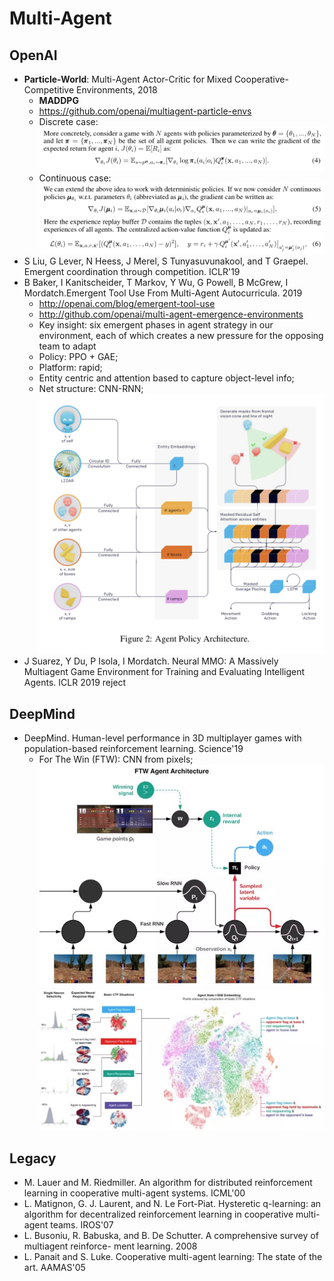 # Multi-Agent

## OpenAI
- **Particle-World**: Multi-Agent Actor-Critic for Mixed Cooperative-Competitive Environments, 2018
	- **MADDPG**
	- https://github.com/openai/multiagent-particle-envs
	- Discrete case:\
		<img src = '/RL/images/multi-agent/maddpg1.png' width = '600'>
	- Continuous case:\
		<img src = '/RL/images/multi-agent/maddpg2.png' width = '600'>
- S Liu, G Lever, N Heess, J Merel, S Tunyasuvunakool, and T Graepel. Emergent coordination through competition. ICLR'19
- B Baker, I Kanitscheider, T Markov, Y Wu, G Powell, B McGrew, I Mordatch.Emergent Tool Use From Multi-Agent Autocurricula. 2019
	- http://openai.com/blog/emergent-tool-use
	- http://github.com/openai/multi-agent-emergence-environments
	- Key insight: six emergent phases in agent strategy in our environment, each of which creates a new pressure for the opposing team to adapt
	- Policy: PPO + GAE;
	- Platform: rapid;
	- Entity centric and attention based to capture object-level info;
	- Net structure: CNN-RNN;\
		<img src="/RL/images/multi-agent/hide-seek.png" alt="drawing" width="500"/>
- J Suarez, Y Du, P Isola, I Mordatch. Neural MMO: A Massively Multiagent Game Environment for Training and Evaluating Intelligent Agents. ICLR 2019 reject

## DeepMind
- DeepMind. Human-level performance in 3D multiplayer games with population-based reinforcement learning. Science'19
	- For The Win (FTW): CNN from pixels;\
		<img src="/RL/images/multi-agent/ftw.jpg" alt="drawing" width="500"/>
		<img src="/RL/images/multi-agent/ftw2.jpg" alt="drawing" width="500"/>

## Legacy
- M. Lauer and M. Riedmiller. An algorithm for distributed reinforcement learning in cooperative multi-agent systems. ICML'00
- L. Matignon, G. J. Laurent, and N. Le Fort-Piat. Hysteretic q-learning: an algorithm for decentralized reinforcement learning in cooperative multi-agent teams. IROS'07
- L. Busoniu, R. Babuska, and B. De Schutter. A comprehensive survey of multiagent reinforce- ment learning. 2008
- L. Panait and S. Luke. Cooperative multi-agent learning: The state of the art. AAMAS'05
